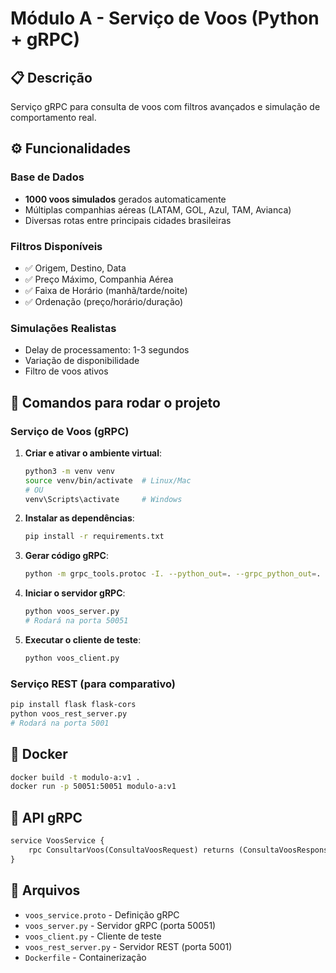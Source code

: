 # Módulo A - Serviço de Voos (Python + gRPC)

## 📋 Descrição

Serviço gRPC para consulta de voos com filtros avançados e simulação de comportamento real.

## ⚙️ Funcionalidades

### Base de Dados
- **1000 voos simulados** gerados automaticamente
- Múltiplas companhias aéreas (LATAM, GOL, Azul, TAM, Avianca)
- Diversas rotas entre principais cidades brasileiras

### Filtros Disponíveis
- ✅ Origem, Destino, Data
- ✅ Preço Máximo, Companhia Aérea
- ✅ Faixa de Horário (manhã/tarde/noite)
- ✅ Ordenação (preço/horário/duração)

### Simulações Realistas
- Delay de processamento: 1-3 segundos
- Variação de disponibilidade
- Filtro de voos ativos

## 🚀 Comandos para rodar o projeto

### Serviço de Voos (gRPC)

1. **Criar e ativar o ambiente virtual**:
   ```bash
   python3 -m venv venv
   source venv/bin/activate  # Linux/Mac
   # OU
   venv\Scripts\activate     # Windows
   ```

2. **Instalar as dependências**:
   ```bash
   pip install -r requirements.txt
   ```

3. **Gerar código gRPC**:
   ```bash
   python -m grpc_tools.protoc -I. --python_out=. --grpc_python_out=. voos_service.proto
   ```

4. **Iniciar o servidor gRPC**:
   ```bash
   python voos_server.py
   # Rodará na porta 50051
   ```

5. **Executar o cliente de teste**:
   ```bash
   python voos_client.py
   ```

### Serviço REST (para comparativo)

```bash
pip install flask flask-cors
python voos_rest_server.py
# Rodará na porta 5001
```

## 🐳 Docker

```bash
docker build -t modulo-a:v1 .
docker run -p 50051:50051 modulo-a:v1
```

## 📡 API gRPC

```protobuf
service VoosService {
    rpc ConsultarVoos(ConsultaVoosRequest) returns (ConsultaVoosResponse);
}
```

## 📁 Arquivos

- `voos_service.proto` - Definição gRPC
- `voos_server.py` - Servidor gRPC (porta 50051)
- `voos_client.py` - Cliente de teste
- `voos_rest_server.py` - Servidor REST (porta 5001)
- `Dockerfile` - Containerização